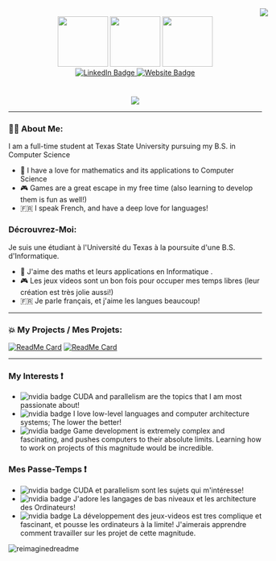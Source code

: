 <div><img src="https://i.imgur.com/crhaies.png" style="margin-left: 500px;"></div>
<div id="header" align="center">
  <img src="https://media2.giphy.com/media/v1.Y2lkPTc5MGI3NjExbWc1ajF3YmJlZGg4anF6dXRwN2diY25oN243amZ4MGd6cW84c2NhOCZlcD12MV9pbnRlcm5hbF9naWZfYnlfaWQmY3Q9cw/c616UDimUUfDrRVJWQ/giphy.gif" width="100"/>
  <img src="https://media2.giphy.com/media/v1.Y2lkPTc5MGI3NjExY205cXp2bXU0YXU4bG1jN2I1eDRneG5ucTl1cjBrejBpeDZjeXk1MyZlcD12MV9pbnRlcm5hbF9naWZfYnlfaWQmY3Q9cw/yjSNYYnj9gAeUbSHr3/giphy.gif" width="100">
  <img src="https://media3.giphy.com/media/v1.Y2lkPTc5MGI3NjExNGdtbW9nbmswajZheHpkNHIwa2ZrbDNsY3gxZm9ibnQ3empsenN0aSZlcD12MV9pbnRlcm5hbF9naWZfYnlfaWQmY3Q9cw/iJWXxAr2Za6EtN2Row/giphy.gif" width="100">
  <div id="badges">
  <a href="https://www.linkedin.com/in/brandon-tharp-186b99260/">
    <img src="https://img.shields.io/badge/LinkedIn-blue?style=flat&logo=linkedin&logoColor=white" alt="LinkedIn Badge"/>
    <img src="https://img.shields.io/badge/Website-red?style=flat&logo=homeadvisor&logoColor=white" alt="Website Badge">
  </a>
  </div>
  <div><h1></h1><img src="https://www.txst.edu/.resources/1703131128635/calicotxstfooterlogo.svg"></div>
</div>

---
### 👨‍💻 About Me:
I am a full-time student at Texas State University pursuing my B.S. in Computer Science 
- 📘 I have a love for mathematics and its applications to Computer Science
- 🎮 Games are a great escape in my free time (also learning to develop them is fun as well!)
-  🇫🇷 I speak French, and have a deep love for languages!

### Décrouvrez-Moi:
Je suis une étudiant à l'Université du Texas à la poursuite d'une B.S. d'Informatique.
- :book: J'aime des maths et leurs applications en Informatique .
- 🎮 Les jeux videos sont un bon fois pour occuper mes temps libres (leur création est très jolie aussi!)
- :fr: Je parle français, et j'aime les langues beaucoup!
---
### 💥 My Projects / Mes Projets:
  [![ReadMe Card](https://github-readme-stats.vercel.app/api/pin/?username=Thaesis&repo=machinecode-deconstructor&theme=gruvbox)](https://github.com/Thaesis/machinecode-deconstructor.git)
  [![ReadMe Card](https://github-readme-stats.vercel.app/api/pin/?username=Thaesis&repo=Chess&theme=gruvbox)](https://github.com/Thaesis/minCCompiler)

---
### My Interests ❗
- <img src="https://img.shields.io/badge/-darkgreen?style=flat&logo=NVIDIA&logoColor=white" alt="nvidia badge"/> CUDA and parallelism are the topics that I am most passionate about!
- <img src="https://img.shields.io/badge/x86-red?style=flat&&logoColor=white" alt="nvidia badge"/> I love low-level languages and computer architecture systems; The lower the better!
- <img src="https://img.shields.io/badge/-blue?style=flat&logo=Steam&logoColor=white" alt="nvidia badge"/> Game development is extremely complex and fascinating, and pushes computers to their absolute limits. Learning how to work on projects of this magnitude would be incredible.

### Mes Passe-Temps ❗
- <img src="https://img.shields.io/badge/-darkgreen?style=flat&logo=NVIDIA&logoColor=white" alt="nvidia badge"/> CUDA et parallelism sont les sujets qui m'intéresse!
- <img src="https://img.shields.io/badge/x86-red?style=flat&&logoColor=white" alt="nvidia badge"/> J'adore les langages de bas niveaux et les architecture des Ordinateurs!
- <img src="https://img.shields.io/badge/-blue?style=flat&logo=Steam&logoColor=white" alt="nvidia badge"/> La développement des jeux-videos est tres complique et fascinant, et pousse les ordinateurs à la limite! J'aimerais apprendre comment travailler sur les projet de cette magnitude.

<img src="https://myreadme.vercel.app/api/embed/Thaesis?panels=userstatistics,toprepositories,toplanguages,commitgraph" alt="reimaginedreadme"/>
